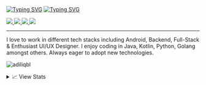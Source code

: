 [![Typing SVG](https://readme-typing-svg.demolab.com?font=Fira+Code&weight=500&pause=1000&multiline=true&width=435&lines=Adil+Iqbal)](https://git.io/typing-svg)
[![Typing SVG](https://readme-typing-svg.demolab.com?font=Fira+Code&weight=500&size=18&duration=3000&pause=1000&width=435&lines=Android+%7C+Software+Engineer;Backend+%7C+Software+Engineer;Full-Stack+%7C+Software+Engineer)](https://git.io/typing-svg)

<a href="https://adiliqbal.com">
    <img src="https://img.shields.io/badge/Website-adiliqbal.com-brightgreen?style=flat-square">
</a>  
<a href="https://adiliqbal.com/Resume.pdf">
    <img src="https://img.shields.io/badge/PDF-CV-red?style=flat-square&logo=adobe">
</a>  
<a href="https://www.linkedin.com/in/adiliqbl/">
    <img src="https://img.shields.io/badge/-Linkedin-blue?style=flat-square&logo=linkedin">
</a>
<a href="mailto:adilxiqbal@gmail.com">
    <img src="https://img.shields.io/badge/-Email-red?style=flat-square&logo=gmail&logoColor=white">
</a>

<hr />

I love to work in different tech stacks including Android, Backend, Full-Stack & Enthusiast UI/UX Designer. I enjoy coding in Java, Kotlin, Python, Golang amongst others. Always eager to adopt new technologies.

<p align="left">
  <img
    src="https://komarev.com/ghpvc/?username=adiliqbl"
    alt="adiliqbl"
  />
</p>

<details>
<summary>📈 View Stats</summary>
<br>
  
  
![](http://github-profile-summary-cards.vercel.app/api/cards/profile-details?username=adiliqbl&theme=vue)

![](http://github-profile-summary-cards.vercel.app/api/cards/repos-per-language?username=adiliqbl&theme=vue) 
![](http://github-profile-summary-cards.vercel.app/api/cards/most-commit-language?username=adiliqbl&theme=vue)

</details>
